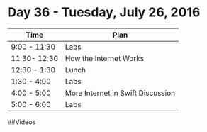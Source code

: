 # Day 36  - Tuesday, July 26, 2016 


Time       | Plan     |
----------------|-------
9:00 - 11:30  | Labs
11:30- 12:30  | How the Internet Works
12:30 - 1:30    | Lunch
1:30 - 4:00    | Labs
4:00 - 5:00  | More Internet in Swift Discussion
5:00 - 6:00    | Labs

##Videos

